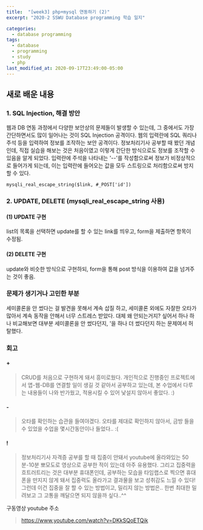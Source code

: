 ```yaml
---
title:  "[week3] php+mysql 연동하기 (2)"
excerpt: "2020-2 SSWU Database programming 학습 일지"

categories:
  - database programming
tags:
  - database
  - programming
  - study
  - php
last_modified_at: 2020-09-17T23:49:00-05:00
---
```



## 새로 배운 내용
### 1. SQL Injection, 해결 방안
웹과 DB 연동 과정에서 다양한 보안상의 문제들이 발생할 수 있는데, 그 중에서도 가장 간단하면서도 많이 일어나는 것이 SQL Injection 공격이다. 웹의 입력란에 SQL 쿼리나 주석 등을 입력하여 정보를 조작하는 보안 공격이다. 정보처리기사 공부할 때 봤던 개념인데, 직접 실습을 해보는 것은 처음이였고 이렇게 간단한 방식으로도 정보를 조작할 수 있음을 알게 되었다. 입력란에 주석을 나타내는 '--'를 작성함으로써 정보가 비정상적으로 들어가게 되는데, 이는 입력란에 들어오는 값을 모두 스트링으로 처리함으로써 방지할 수 있다.

<pre><code>mysqli_real_escape_string($link, #_POST['id'])</pre></code>

### 2. UPDATE, DELETE (mysqli_real_escape_string 사용)
#### (1) UPDATE 구현
list의 목록을 선택하면 update를 할 수 있는 link를 띄우고, form을 제출하면 항목이 수정됨.

#### (2) DELETE 구현
update와 비슷한 방식으로 구현하되, form을 통해 post 방식을 이용하여 값을 넘겨주는 것이 좋음. 

### 문제가 생기거나 고민한 부분
세미콜론을 안 썼다는 걸 발견을 못해서 계속 삽질 하고, 세미콜론 외에도 자잘한 오타가 많아서 계속 동작을 안해서 너무 스트레스 받았다. 대체 왜 안되는거지? 싶어서 하나 하나 비교해보면 대부분 세미콜론을 안 썼다던지, '을 하나 더 썼다던지 하는 문제여서 허탈했다.

### 회고
#### +
> CRUD를 처음으로 구현하게 돼서 흥미로웠다. 개인적으로 진행중인 프로젝트에서 앱-웹-DB를 연결할 일이 생길 것 같아서 공부하고 있는데, 본 수업에서 다루는 내용들이 나와 반가웠고, 적용시킬 수 있어 낯설지 않아서 좋았다. :)
#### -
> 오타를 확인하는 습관을 들여야겠다. 오타를 제대로 확인하지 않아서, 금방 들을 수 있었을 수업을 몇시간동안이나 들었다.. :(
#### !
> 정보처리기사 자격증 공부를 할 때 집중이 안돼서 youtube에 올라와있는 50분-10분 뽀모도로 영상으로 공부한 적이 있는데 아주 유용했다. 그리고 집중력을 흐트러트리는 것은 대부분 휴대폰인데, 공부하는 모습을 타임랩스로 찍으면 휴대폰을 만지지 않게 돼서 집중력도 올라가고 결과물을 보고 성취감도 느낄 수 있다!
그런데 이건 집중을 잘 할 수 있는 방법이고, 밀리지 않는 방법은.. 한번 최대한 밀려보고 그 고통을 깨달으면 되지 않을까 싶다..^^

구동영상 youtube 주소
> https://www.youtube.com/watch?v=DKkSQoETQik